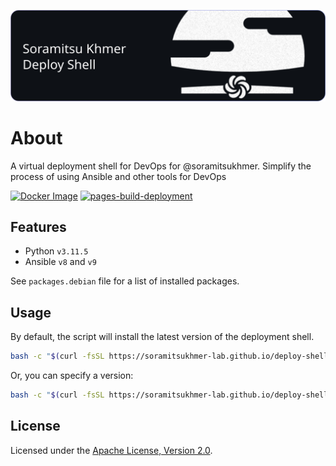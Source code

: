 ![banner](assets/banner.svg)

# About
A virtual deployment shell for DevOps for @soramitsukhmer. Simplify the process of using Ansible and other tools for DevOps

[![Docker Image](https://github.com/soramitsukhmer-lab/deploy-shell/actions/workflows/build.yml/badge.svg)](https://github.com/soramitsukhmer-lab/deploy-shell/actions/workflows/build.yml)
[![pages-build-deployment](https://github.com/soramitsukhmer-lab/deploy-shell/actions/workflows/pages/pages-build-deployment/badge.svg)](https://github.com/soramitsukhmer-lab/deploy-shell/actions/workflows/pages/pages-build-deployment)

## Features

- Python `v3.11.5`
- Ansible `v8` and `v9`

See `packages.debian` file for a list of installed packages.

## Usage

By default, the script will install the latest version of the deployment shell.

```sh
bash -c "$(curl -fsSL https://soramitsukhmer-lab.github.io/deploy-shell/run.sh)"
```

Or, you can specify a version:

```sh
bash -c "$(curl -fsSL https://soramitsukhmer-lab.github.io/deploy-shell/run.sh)" -- v8 # or v9
```

## License
Licensed under the [Apache License, Version 2.0](LICENSE).
